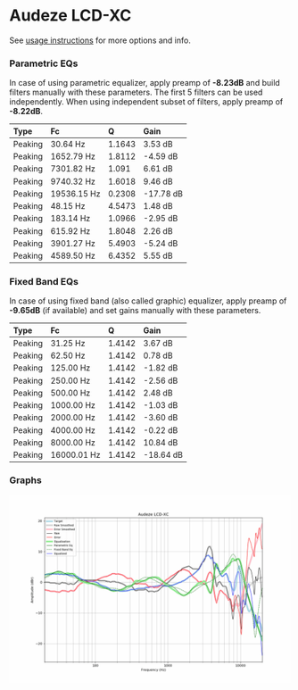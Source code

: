 # Audeze LCD-XC
See [usage instructions](https://github.com/jaakkopasanen/AutoEq#usage) for more options and info.

### Parametric EQs
In case of using parametric equalizer, apply preamp of **-8.23dB** and build filters manually
with these parameters. The first 5 filters can be used independently.
When using independent subset of filters, apply preamp of **-8.22dB**.

| Type    | Fc          |      Q | Gain      |
|:--------|:------------|:-------|:----------|
| Peaking | 30.64 Hz    | 1.1643 | 3.53 dB   |
| Peaking | 1652.79 Hz  | 1.8112 | -4.59 dB  |
| Peaking | 7301.82 Hz  | 1.091  | 6.61 dB   |
| Peaking | 9740.32 Hz  | 1.6018 | 9.46 dB   |
| Peaking | 19536.15 Hz | 0.2308 | -17.78 dB |
| Peaking | 48.15 Hz    | 4.5473 | 1.48 dB   |
| Peaking | 183.14 Hz   | 1.0966 | -2.95 dB  |
| Peaking | 615.92 Hz   | 1.8048 | 2.26 dB   |
| Peaking | 3901.27 Hz  | 5.4903 | -5.24 dB  |
| Peaking | 4589.50 Hz  | 6.4352 | 5.55 dB   |

### Fixed Band EQs
In case of using fixed band (also called graphic) equalizer, apply preamp of **-9.65dB**
(if available) and set gains manually with these parameters.

| Type    | Fc          |      Q | Gain      |
|:--------|:------------|:-------|:----------|
| Peaking | 31.25 Hz    | 1.4142 | 3.67 dB   |
| Peaking | 62.50 Hz    | 1.4142 | 0.78 dB   |
| Peaking | 125.00 Hz   | 1.4142 | -1.82 dB  |
| Peaking | 250.00 Hz   | 1.4142 | -2.56 dB  |
| Peaking | 500.00 Hz   | 1.4142 | 2.48 dB   |
| Peaking | 1000.00 Hz  | 1.4142 | -1.03 dB  |
| Peaking | 2000.00 Hz  | 1.4142 | -3.60 dB  |
| Peaking | 4000.00 Hz  | 1.4142 | -0.22 dB  |
| Peaking | 8000.00 Hz  | 1.4142 | 10.84 dB  |
| Peaking | 16000.01 Hz | 1.4142 | -18.64 dB |

### Graphs
![](./Audeze%20LCD-XC.png)
